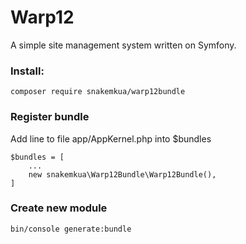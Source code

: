 # Warp12
A simple site management system written on Symfony.

### Install:
```
composer require snakemkua/warp12bundle
```

### Register bundle
Add line to file app/AppKernel.php into $bundles
```
$bundles = [
    ...
    new snakemkua\Warp12Bundle\Warp12Bundle(),
]
```

### Create new module

```bash
bin/console generate:bundle

```

